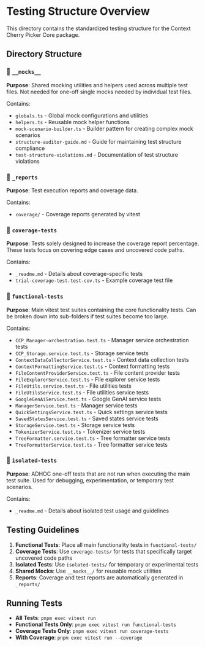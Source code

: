 # Testing Structure Overview

This directory contains the standardized testing structure for the Context Cherry Picker Core package.

## Directory Structure

### 📁 `__mocks__`

**Purpose**: Shared mocking utilities and helpers used across multiple test files. Not needed for one-off single mocks needed by individual test files.

Contains:

- `globals.ts` - Global mock configurations and utilities
- `helpers.ts` - Reusable mock helper functions
- `mock-scenario-builder.ts` - Builder pattern for creating complex mock scenarios
- `structure-auditor-guide.md` - Guide for maintaining test structure compliance
- `test-structure-violations.md` - Documentation of test structure violations

### 📁 `_reports`

**Purpose**: Test execution reports and coverage data.

Contains:

- `coverage/` - Coverage reports generated by vitest

### 📁 `coverage-tests`

**Purpose**: Tests solely designed to increase the coverage report percentage. These tests focus on covering edge cases and uncovered code paths.

Contains:

- `_readme.md` - Details about coverage-specific tests
- `trial-coverage-test.test-cov.ts` - Example coverage test file

### 📁 `functional-tests`

**Purpose**: Main vitest test suites containing the core functionality tests. Can be broken down into sub-folders if test suites become too large.

Contains:

- `CCP_Manager-orchestration.test.ts` - Manager service orchestration tests
- `CCP_Storage.service.test.ts` - Storage service tests
- `ContextDataCollectorService.test.ts` - Context data collection tests
- `ContextFormattingService.test.ts` - Context formatting tests
- `FileContentProviderService.test.ts` - File content provider tests
- `FileExplorerService.test.ts` - File explorer service tests
- `FileUtils.service.test.ts` - File utilities tests
- `FileUtilsService.test.ts` - File utilities service tests
- `GoogleGenAiService.test.ts` - Google GenAI service tests
- `ManagerService.test.ts` - Manager service tests
- `QuickSettingsService.test.ts` - Quick settings service tests
- `SavedStatesService.test.ts` - Saved states service tests
- `StorageService.test.ts` - Storage service tests
- `TokenizerService.test.ts` - Tokenizer service tests
- `TreeFormatter.service.test.ts` - Tree formatter service tests
- `TreeFormatterService.test.ts` - Tree formatter service tests

### 📁 `isolated-tests`

**Purpose**: ADHOC one-off tests that are not run when executing the main test suite. Used for debugging, experimentation, or temporary test scenarios.

Contains:

- `_readme.md` - Details about isolated test usage and guidelines

## Testing Guidelines

1. **Functional Tests**: Place all main functionality tests in `functional-tests/`
2. **Coverage Tests**: Use `coverage-tests/` for tests that specifically target uncovered code paths
3. **Isolated Tests**: Use `isolated-tests/` for temporary or experimental tests
4. **Shared Mocks**: Use `__mocks__/` for reusable mock utilities
5. **Reports**: Coverage and test reports are automatically generated in `_reports/`

## Running Tests

- **All Tests**: `pnpm exec vitest run`
- **Functional Tests Only**: `pnpm exec vitest run functional-tests`
- **Coverage Tests Only**: `pnpm exec vitest run coverage-tests`
- **With Coverage**: `pnpm exec vitest run --coverage`
